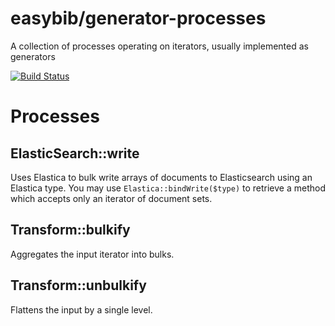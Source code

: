 # easybib/generator-processes

A collection of processes operating on iterators, usually implemented as generators

[![Build Status](https://travis-ci.org/easybiblabs/generator-processes.png?branch=master)](https://travis-ci.org/easybiblabs/generator-processes)

# Processes

## ElasticSearch::write
Uses Elastica to bulk write arrays of documents to Elasticsearch using an
Elastica type. You may use `Elastica::bindWrite($type)` to retrieve a method
which accepts only an iterator of document sets.

## Transform::bulkify
Aggregates the input iterator into bulks.

## Transform::unbulkify
Flattens the input by a single level.
